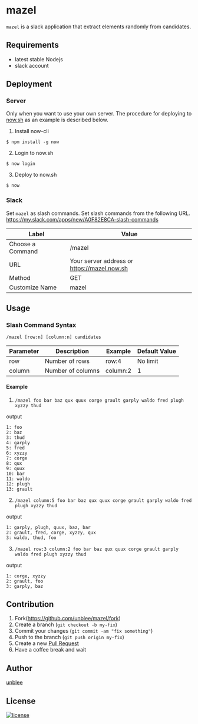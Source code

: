 # mazel

`mazel` is a slack application that extract elements randomly from candidates.

## Requirements

- latest stable Nodejs
- slack account

## Deployment

### Server

Only when you want to use your own server.
The procedure for deploying to [now.sh](https://zeit.co/now) as an example is described below.

1. Install now-cli

```console
$ npm install -g now
```

2. Login to now.sh

```console
$ now login
```

3. Deploy to now.sh

```console
$ now
```

### Slack

Set `mazel` as slash commands.
Set slash commands from the following URL.
https://my.slack.com/apps/new/A0F82E8CA-slash-commands

|Label|Value|
|-|-|
|Choose a Command|/mazel|
|URL|Your server address or https://mazel.now.sh|
|Method|GET|
|Customize Name|mazel|

## Usage

### Slash Command Syntax

```
/mazel [row:n] [column:n] candidates
```

|Parameter|Description|Example|Default Value|
|-|-|-|-|
|row|Number of rows|row:4|No limit|
|column|Number of columns|column:2|1|

#### Example

1. `/mazel foo bar baz qux quux corge grault garply waldo fred plugh xyzzy thud`

output

```
1: foo
2: baz
3: thud
4: garply
5: fred
6: xyzzy
7: corge
8: qux
9: quux
10: bar
11: waldo
12: plugh
13: grault
```

2. `/mazel column:5 foo bar baz qux quux corge grault garply waldo fred plugh xyzzy thud`

output

```
1: garply, plugh, quux, baz, bar
2: grault, fred, corge, xyzzy, qux
3: waldo, thud, foo
```

3. `/mazel row:3 column:2 foo bar baz qux quux corge grault garply waldo fred plugh xyzzy thud`

output

```
1: corge, xyzzy
2: grault, foo
3: garply, baz
```

## Contribution

1. Fork(https://github.com/unblee/mazel/fork)
2. Create a branch (`git checkout -b my-fix`)
3. Commit your changes (`git commit -am "fix something"`)
4. Push to the branch (`git push origin my-fix`)
5. Create a new [Pull Request](https://github.com/unblee/mazel/pulls)
6. Have a coffee break and wait

## Author

[unblee](https://github.com/unblee)

## License

[![license](https://img.shields.io/github/license/mashape/apistatus.svg?style=flat-square)](https://github.com/unblee/mazel/blob/master/LICENSE)
